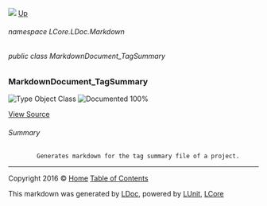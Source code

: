 ![](Content/LDoc-banner-small.png "")
[Up](docs/LDoc.md)

###### namespace LCore.LDoc.Markdown

###### public class MarkdownDocument_TagSummary

### MarkdownDocument_TagSummary

 ![Type Object Class](http://b.repl.ca/v1/Type-Object%20Class-blue.png "") ![Documented 100%](http://b.repl.ca/v1/Documented-100%25-brightgreen.png "")



[View Source](Markdown/Generators/MarkdownDocument_TagSummary.cs#L)

###### Summary

            Generates markdown for the tag summary file of a project.
            



---

Copyright 2016 &copy; [Home](../README.md) [Table of Contents](../TableOfContents.md)

This markdown was generated by [LDoc](https://github.com/CodeSingularity/LDoc), powered by [LUnit](https://github.com/CodeSingularity/LUnit), [LCore](https://github.com/CodeSingularity/LCore)
